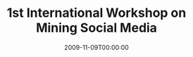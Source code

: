 ---
acronym: MSM09-CAEPIA09
date: '2009-11-09T00:00:00'
ext_url: http://www.socialgamingplatform.com/msm09/
location: Sevilla, Spain
submission_date: '2009-07-31T00:00:00'
title: 1st International Workshop on Mining Social Media
---